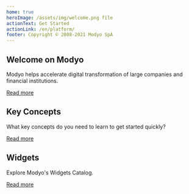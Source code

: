 ```yaml
---
home: true
heroImage: /assets/img/welcome.png file
actionText: Get Started
actionLink: /en/platform/
footer: Copyright © 2008-2021 Modyo SpA
---
```


 <div class="features"> 
 <div class="feature"> 
 <h2> Welcome on Modyo </h2> 
 <p> Modyo helps accelerate digital transformation of large companies and financial institutions. </p> 
 <a href="/es/platform/"> Read more </a> 
 </div> 
 <div class="feature"> 
 <h2> Key Concepts </h2> 
 <p> What key concepts do you need to learn to get started quickly? </p> 
 <a href="/es/platform/key-concepts.html"> Read more </a> 
 </div> 
 <div class="feature"> 
 <h2> Widgets </h2> 
 <p> Explore Modyo's Widgets Catalog. </p> 
 <a href="/es/widgets/"> Read more </a> 
 </div> 
 </div> 

